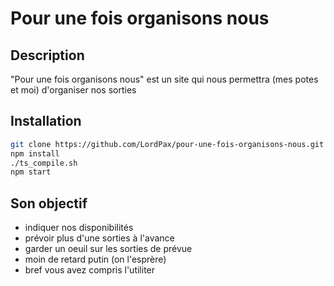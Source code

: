 # Pour une fois organisons nous

## Description
"Pour une fois organisons nous" est un site qui nous permettra (mes potes et moi) d'organiser nos sorties

## Installation
```bash
git clone https://github.com/LordPax/pour-une-fois-organisons-nous.git
npm install
./ts_compile.sh
npm start
```

## Son objectif
* indiquer nos disponibilités
* prévoir plus d'une sorties à l'avance
* garder un oeuil sur les sorties de prévue
* moin de retard putin (on l'esprère)
* bref vous avez compris l'utiliter
